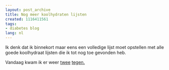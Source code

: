 ```yaml
---
layout: post_archive
title: Nog meer koolhydraten lijsten
created: 1116411561
tags:
- diabetes blog
lang: nl
---
```

Ik denk dat ik binnekort maar eens een volledige lijst moet opstellen met alle goede koolhydraat lijsten die ik tot nog toe gevonden heb.

Vandaag kwam ik er weer [twee](http://home.hccnet.nl/jj.ruiter/brood.html) [tegen.](http://www.dollybay.com/atkins/koolhydratentabel.html)<!--break-->
